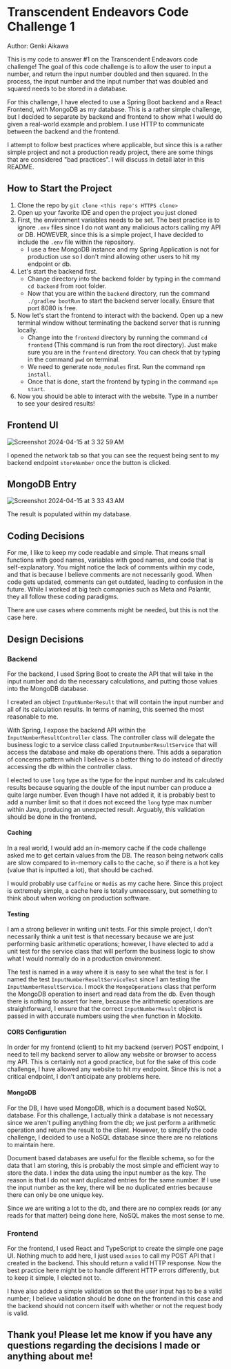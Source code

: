 # Transcendent Endeavors Code Challenge 1
Author: Genki Aikawa

This is my code to answer #1 on the Transcendent Endeavors code challenge! The goal of this code challenge is to allow the user to input a number, and return the input number doubled and then squared. In the process, the input number and the input number that was doubled and squared needs to be stored in a database.

For this challenge, I have elected to use a Spring Boot backend and a React Frontend, with MongoDB as my database. This is a rather simple challenge, but I decided to separate by backend and frontend to show what I would do given a real-world example and problem. I use HTTP to communicate between the backend and the frontend.

I attempt to follow best practices where applicable, but since this is a rather simple project and not a production ready project, there are some things that are considered "bad practices". I will discuss in detail later in this README.

## How to Start the Project
1. Clone the repo by `git clone <this repo's HTTPS clone>`
2. Open up your favorite IDE and open the project you just cloned
3. First, the environment variables needs to be set. The best practice is to ignore `.env` files since I do not want any malicious actors calling my API or DB. HOWEVER, since this is a simple project, I have decided to include the `.env` file within the repository.
    - I use a free MongoDB instance and my Spring Application is not for production use so I don't mind allowing other users to hit my endpoint or db.
4. Let's start the backend first.
    - Change directory into the backend folder by typing in the command `cd backend` from root folder.
    - Now that you are within the `backend` directory, run the command `./gradlew bootRun` to start the backend server locally. Ensure that port 8080 is free. 
5. Now let's start the frontend to interact with the backend. Open up a new terminal window without terminating the backend server that is running locally.
    - Change into the `frontend` directory by running the command `cd frontend` (This command is run from the root directory). Just make sure you are in the `frontend` directory. You can check that by typing in the command `pwd` on terminal.
    - We need to generate `node_modules` first. Run the command `npm install`.
    - Once that is done, start the frontend by typing in the command `npm start`.
6. Now you should be able to interact with the website. Type in a number to see your desired results!

## Frontend UI
![Screenshot 2024-04-15 at 3 32 59 AM](https://github.com/genki-aik/Transcendent-Endeavors-Code-Challenge-1/assets/72573851/04a2eceb-eada-467f-b114-be76dd6e3d6c)

I opened the network tab so that you can see the request being sent to my backend endpoint `storeNumber` once the button is clicked.

## MongoDB Entry
![Screenshot 2024-04-15 at 3 33 43 AM](https://github.com/genki-aik/Transcendent-Endeavors-Code-Challenge-1/assets/72573851/1f0a6a06-6e4c-4f11-9a28-9f6acffc569a)

The result is populated within my database.

## Coding Decisions
For me, I like to keep my code readable and simple. That means small functions with good names, variables with good names, and code that is self-explanatory. You might notice the lack of comments within my code, and that is because I believe comments are not necessarily good. When code gets updated, comments can get outdated, leading to confusion in the future. While I worked at big tech comapnies such as Meta and Palantir, they all follow these coding paradigms.

There are use cases where comments might be needed, but this is not the case here.

## Design Decisions
### Backend
For the backend, I used Spring Boot to create the API that will take in the input number and do the necessary calculations, and putting those values into the MongoDB database.

I created an object `InputNumberResult` that will contain the input number and all of its calculation results. In terms of naming, this seemed the most reasonable to me.

With Spring, I expose the backend API within the `InputNumberResultController` class. The controller class will delegate the business logic to a service class called `InputnumberResultService` that will access the database and make db operations there. This adds a separation of concerns pattern which I believe is a better thing to do instead of directly accessing the db within the controller class.

I elected to use `long` type as the type for the input number and its calculated results because squaring the double of the input number can produce a quite large number. Even though I have not added it, it is probably best to add a number limit so that it does not exceed the `long` type max number within Java, producing an unexpected result. Arguably, this validation should be done in the frontend.

#### Caching
In a real world, I would add an in-memory cache if the code challenge asked me to get certain values from the DB. The reason being network calls are slow compared to in-memory calls to the cache, so if there is a hot key (value that is inputted a lot), that should be cached.

I would probably use `Caffeine` or `Redis` as my cache here. Since this project is extremely simple, a cache here is totally unnecessary, but something to think about when working on production software.

#### Testing
I am a strong believer in writing unit tests. For this simple project, I don't necessarily think a unit test is that necessary because we are just performing basic arithmetic operations; however, I have elected to add a unit test for the service class that will perform the business logic to show what I would normally do in a production environment.

The test is named in a way where it is easy to see what the test is for. I named the test `InputNumberResultServiceTest` since I am testing the `InputNumberResultService`. I mock the `MongoOperations` class that perform the MongoDB operation to insert and read data from the db. Even though there is nothing to assert for here, because the arithmetic operations are straightforward, I ensure that the correct `InputNumberResult` object is passed in with accurate numbers using the `when` function in Mockito.

#### CORS Configuration
In order for my frontend (client) to hit my backend (server) POST endpoint, I need to tell my backend server to allow any website or browser to access my API. This is certainly not a good practice, but for the sake of this code challenge, I have allowed any website to hit my endpoint. Since this is not a critical endpoint, I don't anticipate any problems here.

#### MongoDB
For the DB, I have used MongoDB, which is a document based NoSQL database. For this challenge, I actually think a database is not necessary since we aren't pulling anything from the db; we just perform a arithmetic operation and return the result to the client. However, to simplify the code challenge, I decided to use a NoSQL database since there are no relations to maintain here.

Document based databases are useful for the flexible schema, so for the data that I am storing, this is probably the most simple and efficient way to store the data. I index the data using the input number as the key. The reason is that I do not want duplicated entries for the same number. If I use the input number as the key, there will be no duplicated entries because there can only be one unique key.

Since we are writing a lot to the db, and there are no complex reads (or any reads for that matter) being done here, NoSQL makes the most sense to me.

### Frontend
For the frontend, I used React and TypeScript to create the simple one page UI. Nothing much to add here, I just used `axios` to call my POST API that I created in the backend. This should return a valid HTTP response. Now the best practice here might be to handle different HTTP errors differently, but to keep it simple, I elected not to.

I have also added a simple validation so that the user input has to be a valid number; I believe validation should be done on the frontend in this case and the backend should not concern itself with whether or not the request body is valid.

## Thank you! Please let me know if you have any questions regarding the decisions I made or anything about me!
